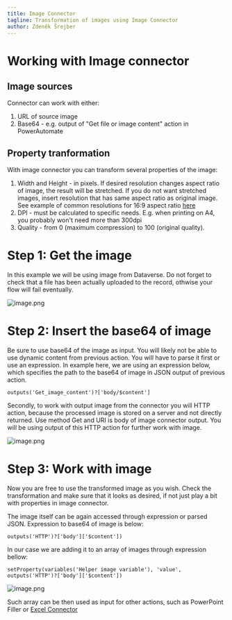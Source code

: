 ```yaml
---
title: Image Connector
tagline: Transformation of images using Image Connector
author: Zdeněk Šrejber
---
```


# **Working with Image connector**

## Image sources
Connector can work with either:
1.  URL of source image
2.  Base64 - e.g. output of "Get file or image content" action in PowerAutomate

## Property tranformation
With image connector you can transform several properties of the image:
1. Width and Height - in pixels. If desired resolution changes aspect ratio of image, the result will be stretched. If you do not want stretched images, insert resolution that has same aspect ratio as original image. See example of common resolutions for 16:9 aspect ratio [here](https://en.wikipedia.org/wiki/16:9_aspect_ratio#Common_resolutions)
2. DPI - must be calculated to specific needs. E.g. when printing on A4, you probably won't need more than 300dpi 
3. Quality - from 0 (maximum compression) to 100 (original quality).

# Step 1: Get the image 
In this example we will be using image from Dataverse. Do not forget to check that a file has been actually uploaded to the record, othwise your flow will fail eventually.

![image.png](/.attachments/ImageConnector/Image3.png)

# Step 2: Insert the base64 of image
Be sure to use base64 of the image as input. You will likely not be able to use dynamic content from previous action. You will have to parse it first or use an expression. In example here, we are using an expression below, which specifies the path to the base64 of image in JSON output of previous action.

```
outputs('Get_image_content')?['body/$content']
```

Secondly, to work with output image from the connector you will HTTP action, because the processed image is stored on a server and not directly returned. Use method Get and URI is body of image connector output. You will be using output of this HTTP action for further work with image.

![image.png](/.attachments/ImageConnector/Image2.png)

# Step 3: Work with image
Now you are free to use the transformed image as you wish. Check the transformation and make sure that it looks as desired, if not just play a bit with properties in image connector. 

The image itself can be again accessed through expression or parsed JSON. Expression to base64 of image is below:

```
outputs('HTTP')?['body']['$content'])
```

In our case we are adding it to an array of images through expression bellow:
```
setProperty(variables('Helper image variable'), 'value', outputs('HTTP')?['body']['$content'])
```

![image.png](/.attachments/ImageConnector/Image1.png)

Such array can be then used as input for other actions, such as PowerPoint Filler or [Excel Connector](src\en\developer-guide\Integration\Components\Connector\ExcelConnector.md)
